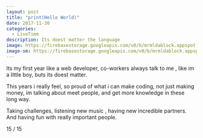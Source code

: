 ```yaml
---
layout: post
title: "print(Hello World)"
date: 2017-11-30
categories:
  - LiveTime
description: Its doest matter the language
image: https://firebasestorage.googleapis.com/v0/b/mrmldablock.appspot.com/o/static%2Fimg%2FDSC_0007.jpg?alt=media&token=5927a520-73a5-43b6-b7d5-cbcbc49dffd2
image-sm: https://firebasestorage.googleapis.com/v0/b/mrmldablock.appspot.com/o/static%2Fimg%2FDSC_0007.jpg?alt=media&token=5927a520-73a5-43b6-b7d5-cbcbc49dffd2
---
```

Its my first year like a web developer, co-workers always talk to me , like im a little boy, buts its doest matter.


This years i really feel,  so proud of what i can make coding, not just making money, im talking about meet people, and get more knowledge in these long way.

Taking challenges, listening new music , having new incredible partners. And having fun with really important people.

15 / 15
